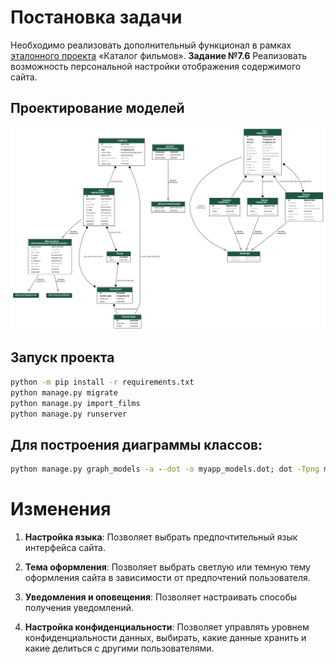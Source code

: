 # Постановка задачи

Необходимо реализовать дополнительный функционал в рамках [эталонного проекта](https://devel.mephi.ru/aialeksandrov/filmbase2024) «Каталог фильмов».
**Задание №7.6** Реализовать возможность персональной настройки отображения содержимого сайта.

## Проектирование моделей

![Wagtail class diagram](myapp_models.png)

## Запуск проекта

~~~cmd
python -m pip install -r requirements.txt
python manage.py migrate
python manage.py import_films
python manage.py runserver
~~~

## Для построения диаграммы классов:

~~~cmd
python manage.py graph_models -a --dot -o myapp_models.dot; dot -Tpng myapp_models.dot -omyapp_models.png; rm -rf myapp_models.dot
~~~

# Изменения

1. **Настройка языка**: Позволяет выбрать предпочтительный язык интерфейса сайта.
   
2. **Тема оформления**: Позволяет выбрать светлую или темную тему оформления сайта в зависимости от предпочтений пользователя.

3. **Уведомления и оповещения**: Позволяет настраивать способы получения уведомлений.

4. **Настройка конфиденциальности**: Позволяет управлять уровнем конфиденциальности данных, выбирать, какие данные хранить и какие делиться с другими пользователями.
